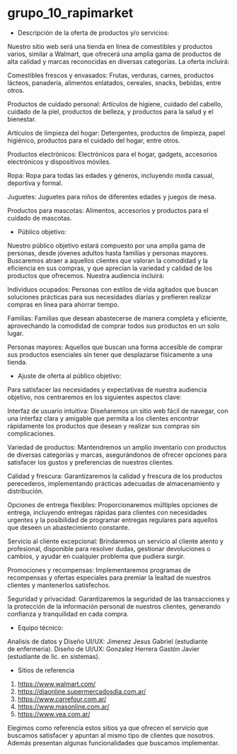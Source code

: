 # grupo_10_rapimarket

* Descripción de la oferta de productos y/o servicios:

Nuestro sitio web será una tienda en línea de comestibles y productos varios, similar a Walmart, que ofrecerá una amplia gama de productos de alta calidad y marcas reconocidas en diversas categorías. La oferta incluirá:

Comestibles frescos y envasados: Frutas, verduras, carnes, productos lácteos, panadería, alimentos enlatados, cereales, snacks, bebidas, entre otros.

Productos de cuidado personal: Artículos de higiene, cuidado del cabello, cuidado de la piel, productos de belleza, y productos para la salud y el bienestar.

Artículos de limpieza del hogar: Detergentes, productos de limpieza, papel higiénico, productos para el cuidado del hogar, entre otros.

Productos electrónicos: Electrónicos para el hogar, gadgets, accesorios electrónicos y dispositivos móviles.

Ropa: Ropa para todas las edades y géneros, incluyendo moda casual, deportiva y formal.

Juguetes: Juguetes para niños de diferentes edades y juegos de mesa.

Productos para mascotas: Alimentos, accesorios y productos para el cuidado de mascotas.

* Público objetivo:

Nuestro público objetivo estará compuesto por una amplia gama de personas, desde jóvenes adultos hasta familias y personas mayores. Buscaremos atraer a aquellos clientes que valoran la comodidad y la eficiencia en sus compras, y que aprecian la variedad y calidad de los productos que ofrecemos. Nuestra audiencia incluirá:

Individuos ocupados: Personas con estilos de vida agitados que buscan soluciones prácticas para sus necesidades diarias y prefieren realizar compras en línea para ahorrar tiempo.

Familias: Familias que desean abastecerse de manera completa y eficiente, aprovechando la comodidad de comprar todos sus productos en un solo lugar.

Personas mayores: Aquellos que buscan una forma accesible de comprar sus productos esenciales sin tener que desplazarse físicamente a una tienda.

* Ajuste de oferta al público objetivo:

Para satisfacer las necesidades y expectativas de nuestra audiencia objetivo, nos centraremos en los siguientes aspectos clave:

Interfaz de usuario intuitiva: Diseñaremos un sitio web fácil de navegar, con una interfaz clara y amigable que permita a los clientes encontrar rápidamente los productos que desean y realizar sus compras sin complicaciones.

Variedad de productos: Mantendremos un amplio inventario con productos de diversas categorías y marcas, asegurándonos de ofrecer opciones para satisfacer los gustos y preferencias de nuestros clientes.

Calidad y frescura: Garantizaremos la calidad y frescura de los productos perecederos, implementando prácticas adecuadas de almacenamiento y distribución.

Opciones de entrega flexibles: Proporcionaremos múltiples opciones de entrega, incluyendo entregas rápidas para clientes con necesidades urgentes y la posibilidad de programar entregas regulares para aquellos que deseen un abastecimiento constante.

Servicio al cliente excepcional: Brindaremos un servicio al cliente atento y profesional, disponible para resolver dudas, gestionar devoluciones o cambios, y ayudar en cualquier problema que pudiera surgir.

Promociones y recompensas: Implementaremos programas de recompensas y ofertas especiales para premiar la lealtad de nuestros clientes y mantenerlos satisfechos.

Seguridad y privacidad: Garantizaremos la seguridad de las transacciones y la protección de la información personal de nuestros clientes, generando confianza y tranquilidad en cada compra.

* Equipo técnico:

Analisis de datos y Diseño UI/UX: Jimenez Jesus Gabriel (estudiante de enfermeria).
Diseño de UI/UX: Gonzalez Herrera Gastón Javier (estudiante de lic. en sistemas).

* Sitios de referencia

1. https://www.walmart.com/
2. https://diaonline.supermercadosdia.com.ar/
3. https://www.carrefour.com.ar/
4. https://www.masonline.com.ar/
5. https://www.vea.com.ar/

Elegimos como referencia estos sitios ya que ofrecen el servicio que buscamos satisfacer y apuntan al mismo tipo de clientes que nosotros. Además presentan algunas funcionalidades que buscamos implementar.


